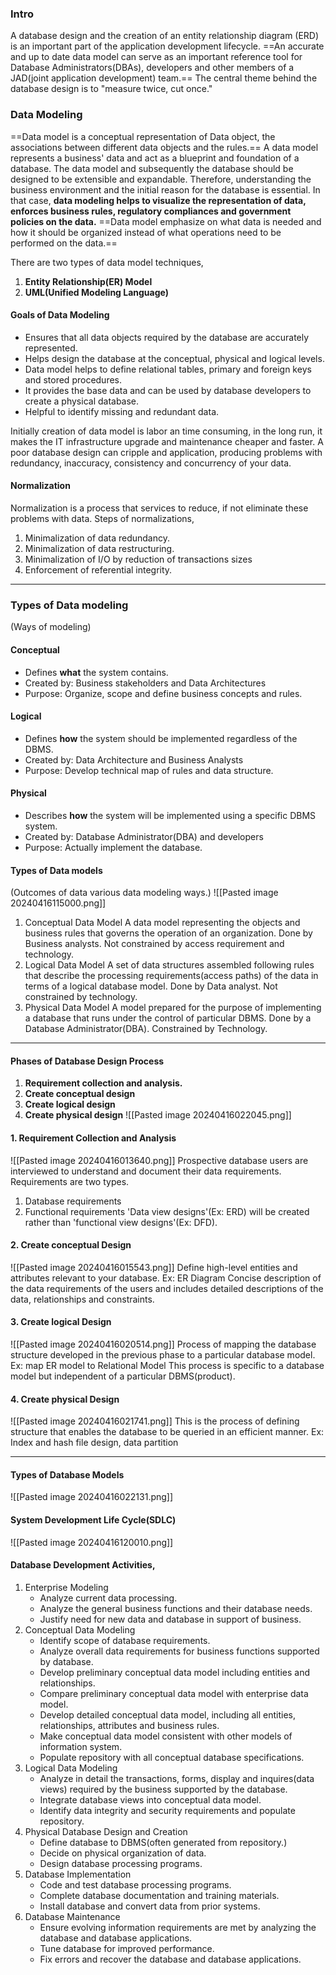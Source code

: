 ### Intro
A database design and the creation of an entity relationship diagram (ERD) is an important part of the application development lifecycle. 
==An accurate and up to date data model can serve as an important reference tool for Database Administrators(DBAs), developers and other members of a JAD(joint application development) team.== 
The central theme behind the database design is to "measure twice, cut once."

### Data Modeling
==Data model is a conceptual representation of Data object, the associations between different data objects and the rules.== A data model represents a business' data and act as a blueprint and foundation of a database.
The data model and subsequently the database should be designed to be extensible and expandable. Therefore, understanding the business environment and the initial reason for the database is essential.  In that case, **data modeling helps to visualize the representation of data, enforces business rules, regulatory compliances and government policies on the data.**
==Data model emphasize on what data is needed and how it should be organized instead of what operations need to be performed on the data.== 

There are two types of data model techniques,
1. **Entity Relationship(ER) Model**
2. **UML(Unified Modeling Language)**
#### Goals of Data Modeling
- Ensures that all data objects required by the database are accurately represented. 
- Helps design the database at the conceptual, physical and logical levels.
- Data model helps to define relational tables, primary and foreign keys and stored procedures. 
- It provides the base data and can be used by database developers to create a physical database.
- Helpful to identify missing and redundant data. 

Initially creation of data model is labor an time consuming, in the long run, it makes the IT infrastructure upgrade and maintenance cheaper and faster. 
A poor database design can cripple and application, producing problems with redundancy, inaccuracy, consistency and concurrency of your data.
#### Normalization
Normalization is a process that services to reduce, if not eliminate these problems with data.
Steps of normalizations,
1. Minimalization of data redundancy.
2. Minimalization of data restructuring.
3. Minimalization of I/O by reduction of transactions sizes
4. Enforcement of referential integrity.

---
### Types of Data modeling
(Ways of modeling)
#### Conceptual 
- Defines **what** the system contains.
- Created by: Business stakeholders and Data Architectures
- Purpose: Organize, scope and define business concepts and rules. 
#### Logical
- Defines **how** the system should be implemented regardless of the DBMS. 
- Created by: Data Architecture and Business Analysts
- Purpose: Develop technical map of rules and data structure. 
#### Physical 
- Describes **how** the system will be implemented using a specific DBMS system. 
- Created by: Database Administrator(DBA) and developers
- Purpose: Actually implement the database.
#### Types of Data models
(Outcomes of data various data modeling ways.)
![[Pasted image 20240416115000.png]]
1. Conceptual Data Model
	A data model representing the objects and business rules that governs the operation of an organization.
	Done by Business analysts.
	Not constrained by access requirement and technology.
2. Logical Data Model
	A set of data structures assembled following rules that describe the processing requirements(access paths) of the data in terms of a logical database model.
	Done by Data analyst.
	Not constrained by technology.
3. Physical Data Model
	A model prepared for the purpose of implementing a database that runs under the control of particular DBMS.
	Done by a Database Administrator(DBA).
	Constrained by Technology. 

---
#### Phases of Database Design Process
1. **Requirement collection and analysis.**
2. **Create conceptual design**
3. **Create logical design**
4. **Create physical design**
![[Pasted image 20240416022045.png]]
#### 1. Requirement Collection and Analysis
![[Pasted image 20240416013640.png]]
Prospective database users are interviewed to understand and document their data requirements. 
Requirements are two types.
1. Database requirements
2. Functional requirements
'Data view designs'(Ex: ERD) will be created rather than 'functional view designs'(Ex: DFD).
#### 2. Create conceptual Design
![[Pasted image 20240416015543.png]]
Define high-level entities and attributes relevant to your database. 
	Ex: ER Diagram
Concise description of the data requirements of the users and includes detailed descriptions of the data, relationships and constraints. 
#### 3. Create logical Design
![[Pasted image 20240416020514.png]]
Process of mapping the database structure developed in the previous phase to a particular database model. 
	Ex: map ER model to Relational Model
This process is specific to a database model but independent of a particular DBMS(product).
#### 4. Create physical Design
![[Pasted image 20240416021741.png]]
This is the process of defining structure that enables the database to be queried in an efficient manner. 
	Ex: Index and hash file design, data partition

---
#### Types of Database Models
![[Pasted image 20240416022131.png]]
#### System Development Life Cycle(SDLC)
![[Pasted image 20240416120010.png]]
#### Database Development Activities,
1. Enterprise Modeling
	- Analyze current data processing.
	- Analyze the general business functions and their database needs.
	- Justify need for new data and database in support of business.
2. Conceptual Data Modeling
	- Identify scope of database requirements.
	- Analyze overall data requirements for business functions supported by database.
	- Develop preliminary conceptual data model including entities and relationships.
	- Compare preliminary conceptual data model with enterprise data model.
	- Develop detailed conceptual data model, including all entities, relationships, attributes and business rules.
	- Make conceptual data model consistent with other models of information system. 
	- Populate repository with all conceptual database specifications.
3. Logical Data Modeling
	- Analyze in detail the transactions, forms, display and inquires(data views) required by the business supported by the database. 
	- Integrate database views into conceptual data model.
	- Identify data integrity and security requirements and populate repository.
4. Physical Database Design and Creation
	- Define database to DBMS(often generated from repository.)
	- Decide on physical organization of data.
	- Design database processing programs.
5. Database Implementation
	- Code and test database processing programs.
	- Complete database documentation and training materials.
	- Install database and convert data from prior systems.
6. Database Maintenance
	- Ensure evolving information requirements are met by analyzing the database and database applications.
	- Tune database for improved performance.
	- Fix errors and recover the database and database applications. 